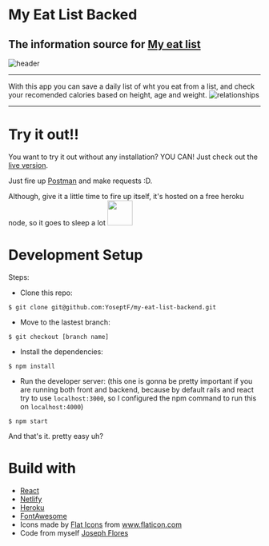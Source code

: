 # My Eat List Backed

## The information source for [My eat list](https://github.com/YoseptF/my-eat-list-frontend)

![header](https://i.imgur.com/ZON2pOE.png)

---

With this app you can save a daily list of wht you eat from a list, and check your recomended calories based on height, age and weight.
![relationships](https://i.imgur.com/UWwEHi9.png)

---

# Try it out!!

You want to try it out without any installation? YOU CAN! Just check out the [live version](https://my-eat-list.netlify.app/).

Just fire up [Postman](https://www.postman.com/) and make requests :D.

Although, give it a little time to fire up itself, it's hosted on a free heroku node, so it goes to sleep a lot <img src="https://i.imgur.com/3CUJMpz.png" width="50px">

# Development Setup

Steps: 
- Clone this repo:
```
$ git clone git@github.com:YoseptF/my-eat-list-backend.git
```
- Move to the lastest branch:
```
$ git checkout [branch name]
```
- Install the dependencies:
```
$ npm install
```
- Run the developer server: (this one is gonna be pretty important if you are running both front and backend, because by default rails and react try to use `localhost:3000`, so I configured the npm command to run this on `localhost:4000`)
```
$ npm start
```

And that's it. pretty easy uh?

# Build with
- [React](https://reactjs.org/)
- [Netlify](https://app.netlify.com)
- [Heroku](https://dashboard.heroku.com/apps)
- [FontAwesome](https://fontawesome.com/)
- Icons made by <a href="https://www.flaticon.com/authors/flat-icons" title="Flat Icons">Flat Icons</a> from <a href="https://www.flaticon.com/" title="Flaticon"> www.flaticon.com</a>
- Code from myself [Joseph Flores](https://github.com/YoseptF?tab=repositories)